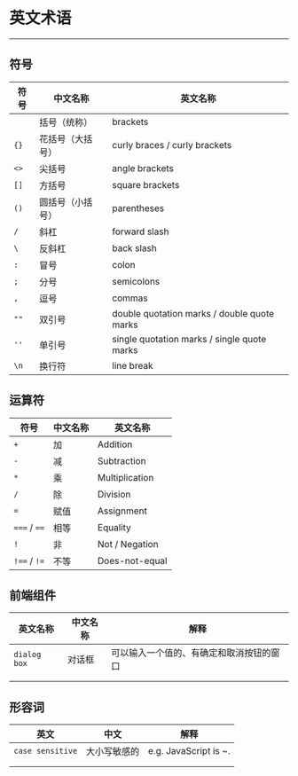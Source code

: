 # 英文术语

---

## 符号

| 符号 | 中文名称         | 英文名称                             |
| ---- | ---------------- | ------------------------------------ |
|      | 括号（统称）     | brackets                         |
| `{}` | 花括号（大括号） | curly braces / curly brackets |
| `<>` | 尖括号           | angle brackets                   |
| `[]` | 方括号           | square brackets                  |
| `()` | 圆括号（小括号） | parentheses |
| `/`  | 斜杠             | forward slash                    |
| `\`  | 反斜杠           | back slash                           |
| `:`  | 冒号             | colon                                |
| `;` | 分号 | semicolons                   |
| `,` | 逗号 | commas                       |
| `""` | 双引号 | double quotation marks / double quote marks |
| `''` | 单引号 | single quotation marks / single quote marks |
| `\n` | 换行符 | line break |



## 运算符

| 符号         | 中文名称 | 英文名称       |
| ------------ | -------- | -------------- |
| `+`          | 加       | Addition       |
| `-`          | 减       | Subtraction    |
| `*`          | 乘       | Multiplication |
| `/`          | 除       | Division       |
| `=`          | 赋值     | Assignment     |
| `===` / `==` | 相等     | Equality       |
| `!`          | 非       | Not / Negation |
| `!==` / `!=` | 不等     | Does-not-equal |



## 前端组件

| 英文名称     | 中文名称 | 解释                                     |
| ------------ | -------- | ---------------------------------------- |
| `dialog box` | 对话框   | 可以输入一个值的、有确定和取消按钮的窗口 |
|              |          |                                          |
|              |          |                                          |



## 形容词

| 英文             | 中文         | 解释                  |
| ---------------- | ------------ | --------------------- |
| `case sensitive` | 大小写敏感的 | e.g. JavaScript is ~. |
|                  |              |                       |
|                  |              |                       |

